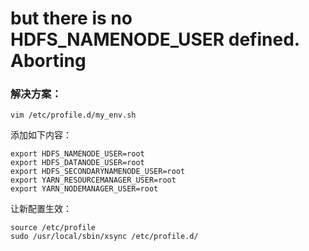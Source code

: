 # but there is no HDFS_NAMENODE_USER defined. Aborting 

### 解决方案：
```
vim /etc/profile.d/my_env.sh
```

添加如下内容：
```
export HDFS_NAMENODE_USER=root
export HDFS_DATANODE_USER=root
export HDFS_SECONDARYNAMENODE_USER=root
export YARN_RESOURCEMANAGER_USER=root
export YARN_NODEMANAGER_USER=root
```

让新配置生效：
```
source /etc/profile
sudo /usr/local/sbin/xsync /etc/profile.d/
```


<!--stackedit_data:
eyJoaXN0b3J5IjpbLTE3NDQ3MzgxMTVdfQ==
-->